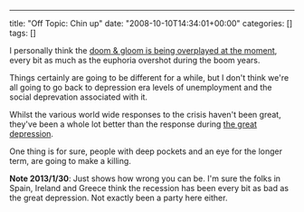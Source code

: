 ---
title: "Off Topic: Chin up"
date: "2008-10-10T14:34:01+00:00"
categories: []
tags: []

I personally think the <a href="http://www.independent.co.uk/opinion/commentators/hamish-mcrae/hamish-mcrae-its-bad-may-get-worse-but-its-no-great-depression-955492.html">doom &amp; gloom is being overplayed at the moment</a>, every bit as much as the euphoria overshot during the boom years.

Things certainly are going to be different for a while, but I don't think we're all going to go back to depression era levels of unemployment and the social deprevation associated with it.

Whilst the various world wide responses to the crisis haven't been great, they've been a whole lot better than the response during <a href="http://en.wikipedia.org/wiki/Great_Depression">the great depression</a>.

One thing is for sure, people with deep pockets and an eye for the longer term, are going to make a killing.

<strong>Note 2013/1/30</strong>: Just shows how wrong you can be. I'm sure the folks in Spain, Ireland and Greece think the recession has been every bit as bad as the great depression. Not exactly been a party here either.
